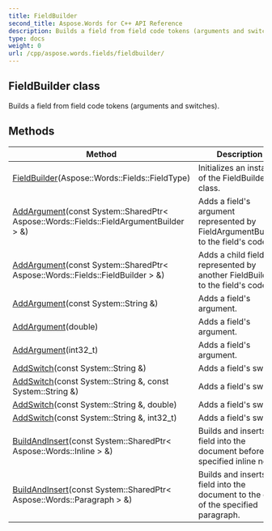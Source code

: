 ```yaml
---
title: FieldBuilder
second_title: Aspose.Words for C++ API Reference
description: Builds a field from field code tokens (arguments and switches). 
type: docs
weight: 0
url: /cpp/aspose.words.fields/fieldbuilder/
---
```

## FieldBuilder class


Builds a field from field code tokens (arguments and switches). 

## Methods

| Method | Description |
| --- | --- |
| [FieldBuilder](./fieldbuilder/)(Aspose::Words::Fields::FieldType) | Initializes an instance of the FieldBuilder class.  |
| [AddArgument](./addargument/)(const System::SharedPtr< Aspose::Words::Fields::FieldArgumentBuilder > &) | Adds a field's argument represented by FieldArgumentBuilder to the field's code.  |
| [AddArgument](./addargument/)(const System::SharedPtr< Aspose::Words::Fields::FieldBuilder > &) | Adds a child field represented by another FieldBuilder to the field's code.  |
| [AddArgument](./addargument/)(const System::String &) | Adds a field's argument.  |
| [AddArgument](./addargument/)(double) | Adds a field's argument.  |
| [AddArgument](./addargument/)(int32_t) | Adds a field's argument.  |
| [AddSwitch](./addswitch/)(const System::String &) | Adds a field's switch.  |
| [AddSwitch](./addswitch/)(const System::String &, const System::String &) | Adds a field's switch.  |
| [AddSwitch](./addswitch/)(const System::String &, double) | Adds a field's switch.  |
| [AddSwitch](./addswitch/)(const System::String &, int32_t) | Adds a field's switch.  |
| [BuildAndInsert](./buildandinsert/)(const System::SharedPtr< Aspose::Words::Inline > &) | Builds and inserts a field into the document before the specified inline node.  |
| [BuildAndInsert](./buildandinsert/)(const System::SharedPtr< Aspose::Words::Paragraph > &) | Builds and inserts a field into the document to the end of the specified paragraph.  |

